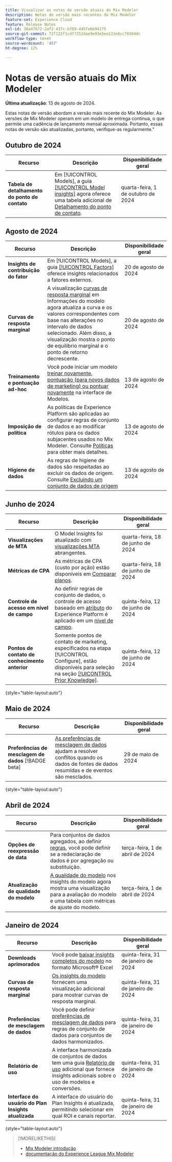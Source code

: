 ```yaml
---
title: Visualizar as notas de versão atuais do Mix Modeler
description: Notas de versão mais recentes do Mix Modeler
feature-set: Experience Cloud
feature: Release Notes
exl-id: 38a47672-2af2-437c-b769-4d5febb941f5
source-git-commit: 72f122f1cdf7252dae9e93e5ea133e8cc76564dc
workflow-type: tm+mt
source-wordcount: '457'
ht-degree: 12%

---
```


# Notas de versão atuais do Mix Modeler

**Última atualização**: 13 de agosto de 2024.

Estas notas de versão abordam a versão mais recente do Mix Modeler. As versões de Mix Modeler operam em um modelo de entrega contínua, o que permite uma cadência de lançamento mensal aproximada. Portanto, essas notas de versão são atualizadas, portanto, verifique-as regularmente.&quot;

## Outubro de 2024

| Recurso | Descrição | Disponibilidade geral |
|---|---|---|
| **Tabela de detalhamento do ponto de contato** | Em [!UICONTROL Models], a guia [[!UICONTROL Model insights]](/help/models/insights.md#factors) agora oferece uma tabela adicional de [Detalhamento do ponto de contato](../models/insights.md#touchpoint-breakdown). | quarta-feira, 1 de outubro de 2024 |

## Agosto de 2024

| Recurso | Descrição | Disponibilidade geral |
|---|---|---|
| **Insights de contribuição do fator** | Em [!UICONTROL Models], a guia [[!UICONTROL Factors]](/help/models/insights.md#factors) oferece insights relacionados a fatores externos. | 20 de agosto de 2024 |
| **Curvas de resposta marginal** | A visualização [curvas de resposta marginal](/help/models/insights.md#model-insights-1) em Informações do modelo agora atualiza a curva e os valores correspondentes com base nas alterações no intervalo de dados selecionado. Além disso, a visualização mostra o ponto de equilíbrio marginal e o ponto de retorno decrescente. | 20 de agosto de 2024 |
| **Treinamento e pontuação ad-hoc** | Você pode iniciar um modelo [treinar novamente](/help/models/overview.md#re-train), [pontuação (para novos dados de marketing) ou pontuar novamente](/help/models/overview.md#score-or-re-score) na interface de Modelos. | 13 de agosto de 2024 |
| **Imposição de política** | As políticas de Experience Platform são aplicadas ao configurar regras de conjunto de dados e ao modificar rótulos para os dados subjacentes usados no Mix Modeler. Consulte [Políticas](../data-governance/policies.md) para obter mais detalhes. | 13 de agosto de 2024 |
| **Higiene de dados** | As regras de higiene de dados são respeitadas ao excluir os dados de origem. Consulte [Excluindo um conjunto de dados de origem](../harmonize-data/dataset-rules.md#delete-a-source-dataset) | 13 de agosto de 2024 |

## Junho de 2024

| Recurso | Descrição | Disponibilidade geral |
|---|---|---|
| **Visualizações de MTA** | O Model Insights foi atualizado com [visualizações MTA](../models/insights.md#attribution) abrangentes. | quarta-feira, 18 de junho de 2024 |
| **Métricas de CPA** | As métricas de CPA (custo por ação) estão disponíveis em [Comparar planos](../plans/compare.md). | quarta-feira, 18 de junho de 2024 |
| **Controle de acesso em nível de campo** | Ao definir regras de conjunto de dados, o controle de acesso baseado em [atributo](https://experienceleague.adobe.com/en/docs/experience-platform/access-control/abac/overview) do Experience Platform é aplicado em um [nível de campo](../harmonize-data/dataset-rules.md#field-level-access-control). | quinta-feira, 12 de junho de 2024 |
| **Pontos de contato de conhecimento anterior** | Somente pontos de contato de marketing, especificados na etapa [!UICONTROL Configure], estão disponíveis para seleção na seção [[!UICONTROL Prior Knowledge]](../models/create.md). | quinta-feira, 12 de junho de 2024 |

{style="table-layout:auto"}

## Maio de 2024

| Recurso | Descrição | Disponibilidade geral |
|---|---|---|
| **Preferências de mesclagem de dados** [!BADGE beta] | [As preferências de mesclagem de dados](../harmonize-data/dataset-rules.md#data-merge-preferences) ajudam a resolver conflitos quando os dados de fontes de dados resumidas e de eventos são mesclados. | 29 de maio de 2024 |

{style="table-layout:auto"}




## Abril de 2024

| Recurso | Descrição | Disponibilidade geral |
|---|---|---|
| **Opções de reexpressão de data** | Para conjuntos de dados agregados, ao definir [regras](../harmonize-data/dataset-rules.md), você pode definir se a redeclaração de dados é por agregação ou substituição. | terça-feira, 1 de abril de 2024 |
| **Atualização de qualidade do modelo** | [A qualidade do modelo](/help/models/insights.md) nos insights do modelo agora mostra uma visualização para a avaliação do modelo e uma tabela com métricas de ajuste do modelo. | terça-feira, 1 de abril de 2024 |


## Janeiro de 2024

| Recurso | Descrição | Disponibilidade geral |
|---|---|---|
| **Downloads aprimorados** | Você pode [baixar insights completos do modelo](../models/insights.md) no formato Microsoft® Excel | quinta-feira, 31 de janeiro de 2024 |
| **Curvas de resposta marginal** | [Os insights do modelo](../models/insights.md) fornecem uma visualização adicional para mostrar curvas de resposta marginal. | quinta-feira, 31 de janeiro de 2024 |
| **Preferências de mesclagem de dados** | Você pode definir [preferências de mesclagem de dados](../harmonize-data/dataset-rules.md#data-merge-preferences) para regras de conjunto de dados para conjuntos de dados harmonizados. | quinta-feira, 31 de janeiro de 2024 |
| **Relatório de uso** | A interface harmonizada de conjuntos de dados tem uma guia [Relatório de uso](../harmonize-data/usage-report.md) adicional que fornece insights adicionais sobre o uso de modelos e conversões. | quinta-feira, 31 de janeiro de 2024 |
| **Interface do usuário do Plan Insights atualizada** | A interface do usuário do Plan Insights é atualizada, permitindo selecionar em qual ROI e canais reportar. | quinta-feira, 31 de janeiro de 2024 |

{style="table-layout:auto"}


>[!MORELIKETHIS]
>
>* [Mix Modeler introdução](https://business.adobe.com/products/experience-platform/planning-and-measurement.html)
>* [documentação do Experience League Mix Modeler](https://experienceleague.adobe.com/en/docs/mix-modeler?lang=pt-BR)
